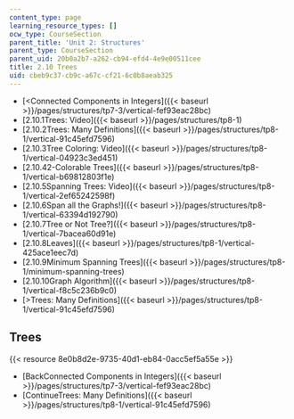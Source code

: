 ```yaml
---
content_type: page
learning_resource_types: []
ocw_type: CourseSection
parent_title: 'Unit 2: Structures'
parent_type: CourseSection
parent_uid: 20b0a2b7-a262-cb94-efd4-4e9e00511cee
title: 2.10 Trees
uid: cbeb9c37-cb9c-a67c-cf21-6c0b8aeab325
---
```


*   [\<Connected Components in Integers]({{< baseurl >}}/pages/structures/tp7-3/vertical-fef93eac28bc)
*   [2.10.1Trees: Video]({{< baseurl >}}/pages/structures/tp8-1)
*   [2.10.2Trees: Many Definitions]({{< baseurl >}}/pages/structures/tp8-1/vertical-91c45efd7596)
*   [2.10.3Tree Coloring: Video]({{< baseurl >}}/pages/structures/tp8-1/vertical-04923c3ed451)
*   [2.10.42-Colorable Trees]({{< baseurl >}}/pages/structures/tp8-1/vertical-b69812803f1e)
*   [2.10.5Spanning Trees: Video]({{< baseurl >}}/pages/structures/tp8-1/vertical-2ef65242598f)
*   [2.10.6Span all the Graphs!]({{< baseurl >}}/pages/structures/tp8-1/vertical-63394d192790)
*   [2.10.7Tree or Not Tree?]({{< baseurl >}}/pages/structures/tp8-1/vertical-7bacea60d91e)
*   [2.10.8Leaves]({{< baseurl >}}/pages/structures/tp8-1/vertical-425ace1eec7d)
*   [2.10.9Minimum Spanning Trees]({{< baseurl >}}/pages/structures/tp8-1/minimum-spanning-trees)
*   [2.10.10Graph Algorithm]({{< baseurl >}}/pages/structures/tp8-1/vertical-f8c5c236b9c0)
*   [\>Trees: Many Definitions]({{< baseurl >}}/pages/structures/tp8-1/vertical-91c45efd7596)

Trees
-----

{{< resource 8e0b8d2e-9735-40d1-eb84-0acc5ef5a55e >}}

*   [BackConnected Components in Integers]({{< baseurl >}}/pages/structures/tp7-3/vertical-fef93eac28bc)
*   [ContinueTrees: Many Definitions]({{< baseurl >}}/pages/structures/tp8-1/vertical-91c45efd7596)